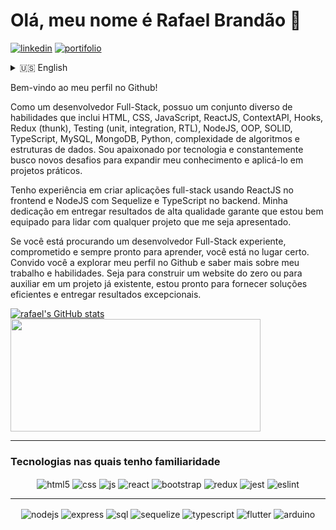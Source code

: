 ### <h1>Olá, meu nome é Rafael Brandão 👋</h1>
[![linkedin](https://img.shields.io/badge/LinkedIn-0077B5?style=for-the-badge&logo=linkedin&logoColor=white)](https://www.linkedin.com/in/brandao-rafael/)
[![portifolio](https://img.shields.io/badge/website-000000?style=for-the-badge&logo=About.me&logoColor=white)](https://brandao-rafael.github.io/portifolio/)
</br>
<div>
  <details>
    <summary>🇺🇸 English</summary>

Welcome to my Github profile!

As a Full-Stack Web Developer, I possess a diverse skill set that includes HTML, CSS, JavaScript, ReactJS, ContextAPI, Hooks, Redux (thunk), Testing (unit, integration, RTL), NodeJS, OOP, SOLID, TypeScript, MySQL, MongoDB, Python, algorithm complexity, and data structures. I am passionate about technology and constantly seek new challenges to expand my knowledge and apply it to practical projects.

I have experience in creating full-stack applications using ReactJS in the frontend and NodeJS with Sequelize and TypeScript in the backend. My dedication to delivering high-quality results ensures that I am well-equipped to tackle any project thrown my way.

If you are looking for a skilled Full-Stack Web Developer who is committed to delivering quality results, please do not hesitate to check out my Github profile for more information about my work and skills. I am ready to take on new projects and provide efficient solutions.

  </details>

Bem-vindo ao meu perfil no Github!

Como um desenvolvedor Full-Stack, possuo um conjunto diverso de habilidades que inclui HTML, CSS, JavaScript, ReactJS, ContextAPI, Hooks, Redux (thunk), Testing (unit, integration, RTL), NodeJS, OOP, SOLID, TypeScript, MySQL, MongoDB, Python, complexidade de algoritmos e estruturas de dados. Sou apaixonado por tecnologia e constantemente busco novos desafios para expandir meu conhecimento e aplicá-lo em projetos práticos.

Tenho experiência em criar aplicações full-stack usando ReactJS no frontend e NodeJS com Sequelize e TypeScript no backend. Minha dedicação em entregar resultados de alta qualidade garante que estou bem equipado para lidar com qualquer projeto que me seja apresentado.

Se você está procurando um desenvolvedor Full-Stack experiente, comprometido e sempre pronto para aprender, você está no lugar certo. Convido você a explorar meu perfil no Github e saber mais sobre meu trabalho e habilidades. Seja para construir um website do zero ou para auxiliar em um projeto já existente, estou pronto para fornecer soluções eficientes e entregar resultados excepcionais.
</div>

[![rafael's GitHub stats](https://github-readme-stats.vercel.app/api?username=brandao-rafael&show_icons=true&theme=dark)](https://github.com/anuraghazra/github-readme-stats)
<img height="180em" width="400em" src="https://github-readme-stats.vercel.app/api/top-langs/?username=brandao-rafael&layout=compact&langs_count=7&theme=dark"/>

---

### Tecnologias nas quais tenho familiaridade

<div align="center" >
  <img align="center" alt="html5" src="https://img.shields.io/badge/HTML5-E34F26?style=for-the-badge&logo=html5&logoColor=white" />
  <img align="center" alt="css" src="https://img.shields.io/badge/CSS3-1572B6?style=for-the-badge&logo=css3&logoColor=white" />
  <img align="center" alt="js" src="https://img.shields.io/badge/JavaScript-F7DF1E?style=for-the-badge&logo=javascript&logoColor=black" />
  <img align="center" alt="react" src="https://img.shields.io/badge/React-20232A?style=for-the-badge&logo=react&logoColor=61DAFB" />
  <img align="center" alt="bootstrap" src="https://img.shields.io/badge/Bootstrap-563D7C?style=for-the-badge&logo=bootstrap&logoColor=white" />
  <img align="center" alt="redux" src="https://img.shields.io/badge/Redux-593D88?style=for-the-badge&logo=redux&logoColor=white" />
  <img align="center" alt="jest" src="https://img.shields.io/badge/Jest-323330?style=for-the-badge&logo=Jest&logoColor=white" />
  <img align="center" alt="eslint" src="https://img.shields.io/badge/eslint-3A33D1?style=for-the-badge&logo=eslint&logoColor=white" />
  <hr />
  <img align="center" alt="nodejs" src="https://img.shields.io/badge/Node.js-43853D?style=for-the-badge&logo=node.js&logoColor=white" />
  <img align="center" alt="express" src="https://img.shields.io/badge/Express.js-404D59?style=for-the-badge" />
  <img align="center" alt="sql" src="https://img.shields.io/badge/MySQL-005C84?style=for-the-badge&logo=mysql&logoColor=white" />
  <img align="center" alt="sequelize" src="https://img.shields.io/badge/sequelize-323330?style=for-the-badge&logo=sequelize&logoColor=blue" />
  <img align="center" alt="typescript" src="https://img.shields.io/badge/TypeScript-007ACC?style=for-the-badge&logo=typescript&logoColor=white" />
  <img align="center" alt="flutter" src="https://img.shields.io/badge/Flutter-02569B?style=for-the-badge&logo=flutter&logoColor=white" />
  
  
  
  <img align="center" alt="arduino" src="https://img.shields.io/badge/Arduino-00979D?style=for-the-badge&logo=Arduino&logoColor=white" />
</div><br/>
